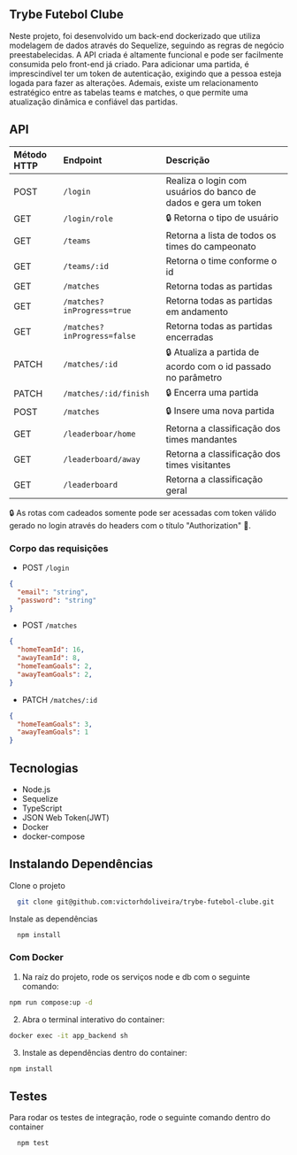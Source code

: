 ## Trybe Futebol Clube

Neste projeto, foi desenvolvido um back-end dockerizado que utiliza modelagem de dados através do Sequelize, seguindo as regras de negócio preestabelecidas. A API criada é altamente funcional e pode ser facilmente consumida pelo front-end já criado.
Para adicionar uma partida, é imprescindível ter um token de autenticação, exigindo que a pessoa esteja logada para fazer as alterações. Ademais, existe um relacionamento estratégico entre as tabelas teams e matches, o que permite uma atualização dinâmica e confiável das partidas.

## API

| Método HTTP | Endpoint   | Descrição               | 
| :---------- | :--------- | :---------------------- |
| POST        | `/login`   | Realiza o login com usuários do banco de dados e gera um token    
| GET         | `/login/role`| :lock: Retorna o tipo de usuário
| GET         | `/teams`   | Retorna a lista de todos os times do campeonato
| GET         | `/teams/:id` | Retorna o time conforme o id
| GET         | `/matches`   | Retorna todas as partidas 
| GET         | `/matches?inProgress=true` | Retorna todas as partidas em andamento
| GET         | `/matches?inProgress=false`| Retorna todas as partidas encerradas
| PATCH       | `/matches/:id`    | :lock: Atualiza a partida de acordo com o id passado no parâmetro
| PATCH       | `/matches/:id/finish` | :lock: Encerra uma partida
| POST         | `/matches`           | :lock: Insere uma nova partida
| GET          | `/leaderboar/home`   | Retorna a classificação dos times mandantes
| GET          | `/leaderboard/away`  | Retorna a classificação dos times visitantes
| GET          | `/leaderboard`       | Retorna a classificação geral

:lock: As rotas com cadeados somente pode ser acessadas com token válido gerado no login através do headers com o título "Authorization" :key:.

### Corpo das requisições

- POST `/login`

```json
{
  "email": "string",
  "password": "string"
}
```

- POST `/matches`

```json
{
  "homeTeamId": 16,
  "awayTeamId": 8,
  "homeTeamGoals": 2,
  "awayTeamGoals": 2,
}
```

- PATCH `/matches/:id`

```json
{
  "homeTeamGoals": 3,
  "awayTeamGoals": 1
}
```
## Tecnologias
* Node.js
* Sequelize
* TypeScript
* JSON Web Token(JWT)
* Docker
* docker-compose

## Instalando Dependências

Clone o projeto

```bash
  git clone git@github.com:victorhdoliveira/trybe-futebol-clube.git
```
Instale as dependências

```bash
  npm install
```
### Com Docker

1. Na raíz do projeto, rode os serviços node e db com o seguinte comando: 
```bash
npm run compose:up -d
```
2. Abra o terminal interativo do container:
```bash
docker exec -it app_backend sh
```
3. Instale as dependências dentro do container:
```bash
npm install
```

## Testes

Para rodar os testes de integração, rode o seguinte comando dentro do container

```bash
  npm test
```
